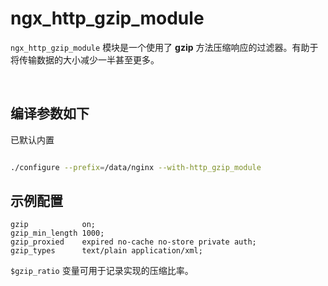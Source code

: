 # ngx_http_gzip_module

​`ngx_http_gzip_module`​ 模块是一个使用了 **gzip** 方法压缩响应的过滤器。有助于将传输数据的大小减少一半甚至更多。

‍

## 编译参数如下

已默认内置

```bash

./configure --prefix=/data/nginx --with-http_gzip_module
```

## 示例配置

```
gzip            on;
gzip_min_length 1000;
gzip_proxied    expired no-cache no-store private auth;
gzip_types      text/plain application/xml;
```

​`$gzip_ratio`​ 变量可用于记录实现的压缩比率。

‍
